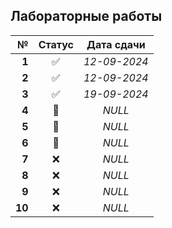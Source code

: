 ## Лабораторные работы

| **№** | **Статус** | **Дата сдачи** |
|-:|:-:|:-:|
| **1** |✅|_12-09-2024_|
| **2** |✅|_12-09-2024_|
| **3** |✅|_19-09-2024_|
| **4** |🔄|_NULL_|
| **5** |🔄|_NULL_|
| **6** |🔄|_NULL_|
| **7** |❌|_NULL_|
| **8** |❌|_NULL_|
| **9** |❌|_NULL_|
| **10** |❌|_NULL_|

